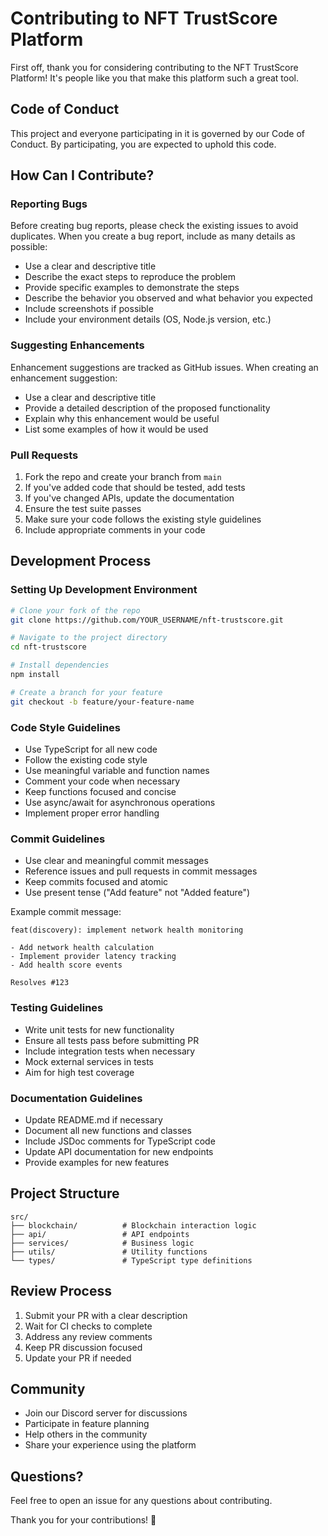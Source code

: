 # Contributing to NFT TrustScore Platform

First off, thank you for considering contributing to the NFT TrustScore Platform! It's people like you that make this platform such a great tool.

## Code of Conduct

This project and everyone participating in it is governed by our Code of Conduct. By participating, you are expected to uphold this code.

## How Can I Contribute?

### Reporting Bugs

Before creating bug reports, please check the existing issues to avoid duplicates. When you create a bug report, include as many details as possible:

* Use a clear and descriptive title
* Describe the exact steps to reproduce the problem
* Provide specific examples to demonstrate the steps
* Describe the behavior you observed and what behavior you expected
* Include screenshots if possible
* Include your environment details (OS, Node.js version, etc.)

### Suggesting Enhancements

Enhancement suggestions are tracked as GitHub issues. When creating an enhancement suggestion:

* Use a clear and descriptive title
* Provide a detailed description of the proposed functionality
* Explain why this enhancement would be useful
* List some examples of how it would be used

### Pull Requests

1. Fork the repo and create your branch from `main`
2. If you've added code that should be tested, add tests
3. If you've changed APIs, update the documentation
4. Ensure the test suite passes
5. Make sure your code follows the existing style guidelines
6. Include appropriate comments in your code

## Development Process

### Setting Up Development Environment

```bash
# Clone your fork of the repo
git clone https://github.com/YOUR_USERNAME/nft-trustscore.git

# Navigate to the project directory
cd nft-trustscore

# Install dependencies
npm install

# Create a branch for your feature
git checkout -b feature/your-feature-name
```

### Code Style Guidelines

* Use TypeScript for all new code
* Follow the existing code style
* Use meaningful variable and function names
* Comment your code when necessary
* Keep functions focused and concise
* Use async/await for asynchronous operations
* Implement proper error handling

### Commit Guidelines

* Use clear and meaningful commit messages
* Reference issues and pull requests in commit messages
* Keep commits focused and atomic
* Use present tense ("Add feature" not "Added feature")

Example commit message:
```
feat(discovery): implement network health monitoring

- Add network health calculation
- Implement provider latency tracking
- Add health score events

Resolves #123
```

### Testing Guidelines

* Write unit tests for new functionality
* Ensure all tests pass before submitting PR
* Include integration tests when necessary
* Mock external services in tests
* Aim for high test coverage

### Documentation Guidelines

* Update README.md if necessary
* Document all new functions and classes
* Include JSDoc comments for TypeScript code
* Update API documentation for new endpoints
* Provide examples for new features

## Project Structure

```
src/
├── blockchain/          # Blockchain interaction logic
├── api/                 # API endpoints
├── services/            # Business logic
├── utils/               # Utility functions
└── types/               # TypeScript type definitions
```

## Review Process

1. Submit your PR with a clear description
2. Wait for CI checks to complete
3. Address any review comments
4. Keep PR discussion focused
5. Update your PR if needed

## Community

* Join our Discord server for discussions
* Participate in feature planning
* Help others in the community
* Share your experience using the platform

## Questions?

Feel free to open an issue for any questions about contributing.

Thank you for your contributions! 🙏